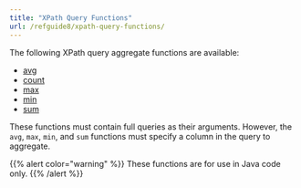 ```yaml
---
title: "XPath Query Functions"
url: /refguide8/xpath-query-functions/
---
```


The following XPath query aggregate functions are available:

* [avg](/refguide8/xpath-avg/)
* [count](/refguide8/xpath-count/)
* [max](/refguide8/xpath-max/)
* [min](/refguide8/xpath-min/)
* [sum](/refguide8/xpath-sum/)

These functions must contain full queries as their arguments. However, the `avg`, `max`, `min`, and `sum` functions must specify a column in the query to aggregate.

{{% alert color="warning" %}}
These functions are for use in Java code only.
{{% /alert %}}

